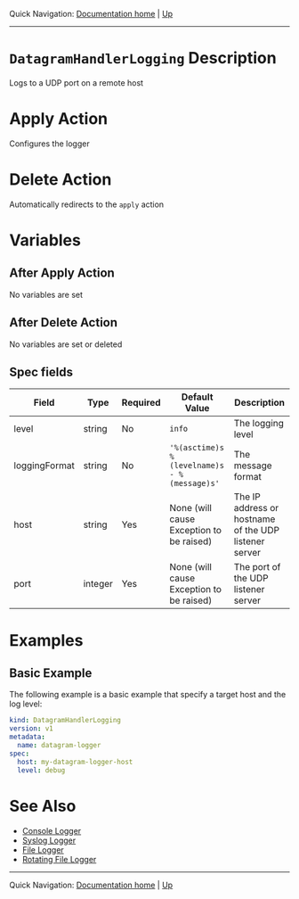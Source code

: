 Quick Navigation: [Documentation home](../../../README.md) | [Up](./README.md)

<hr />

# `DatagramHandlerLogging` Description
     
Logs to a UDP port on a remote host

# Apply Action

Configures the logger

# Delete Action

Automatically redirects to the `apply` action

# Variables 

## After Apply Action

No variables are set

## After Delete Action

No variables are set or deleted

## Spec fields

| Field                       | Type    | Required | Default Value                               | Description                                           |
|-----------------------------|---------|----------|---------------------------------------------|-------------------------------------------------------|
| level                       | string  | No       | `info`                                      | The logging level                                     |
| loggingFormat               | string  | No       | `'%(asctime)s %(levelname)s - %(message)s'` | The message format                                    |
| host                        | string  | Yes      | None (will cause Exception to be raised)    | The IP address or hostname of the UDP listener server |
| port                        | integer | Yes      | None (will cause Exception to be raised)    | The port of the UDP listener server                   |

# Examples

## Basic Example

The following example is a basic example that specify a target host and the log level:

```yaml
kind: DatagramHandlerLogging
version: v1
metadata:
  name: datagram-logger
spec:
  host: my-datagram-logger-host
  level: debug
```

# See Also

* [Console Logger](./01-stream-logger.md)
* [Syslog Logger](./02-syslog-logger.md)
* [File Logger](./04-file-logger.md)
* [Rotating File Logger](./05-rotating-file-logger.md)

<hr />

Quick Navigation: [Documentation home](../../../README.md) | [Up](./README.md)